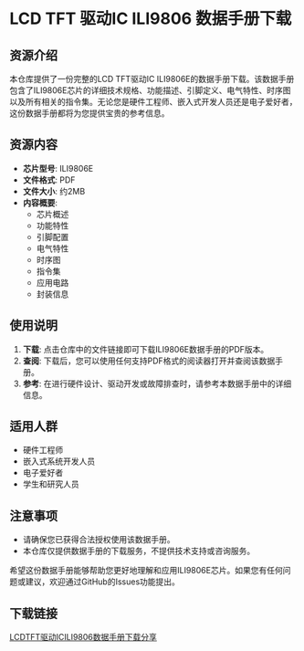 # LCD TFT 驱动IC ILI9806 数据手册下载

## 资源介绍

本仓库提供了一份完整的LCD TFT驱动IC ILI9806E的数据手册下载。该数据手册包含了ILI9806E芯片的详细技术规格、功能描述、引脚定义、电气特性、时序图以及所有相关的指令集。无论您是硬件工程师、嵌入式开发人员还是电子爱好者，这份数据手册都将为您提供宝贵的参考信息。

## 资源内容

- **芯片型号**: ILI9806E
- **文件格式**: PDF
- **文件大小**: 约2MB
- **内容概要**:
  - 芯片概述
  - 功能特性
  - 引脚配置
  - 电气特性
  - 时序图
  - 指令集
  - 应用电路
  - 封装信息

## 使用说明

1. **下载**: 点击仓库中的文件链接即可下载ILI9806E数据手册的PDF版本。
2. **查阅**: 下载后，您可以使用任何支持PDF格式的阅读器打开并查阅该数据手册。
3. **参考**: 在进行硬件设计、驱动开发或故障排查时，请参考本数据手册中的详细信息。

## 适用人群

- 硬件工程师
- 嵌入式系统开发人员
- 电子爱好者
- 学生和研究人员

## 注意事项

- 请确保您已获得合法授权使用该数据手册。
- 本仓库仅提供数据手册的下载服务，不提供技术支持或咨询服务。

希望这份数据手册能够帮助您更好地理解和应用ILI9806E芯片。如果您有任何问题或建议，欢迎通过GitHub的Issues功能提出。

## 下载链接

[LCDTFT驱动ICILI9806数据手册下载分享](https://pan.quark.cn/s/a2fcc4bc57ca)